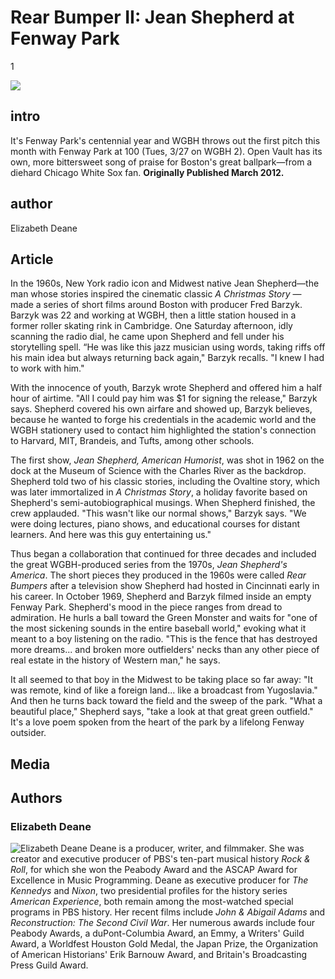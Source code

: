 # Rear Bumper II: Jean Shepherd at Fenway Park

1

![](https://s3.amazonaws.com/openvault.wgbh.org/scholar_exhibits/fenway_park/fenway_park_554x340-q-50.jpg)

## intro

It's Fenway Park's centennial year and WGBH throws out the first pitch this month with Fenway Park at 100 (Tues, 3/27 on WGBH 2). Open Vault has its own, more bittersweet song of praise for Boston's great ballpark—from a diehard Chicago White Sox fan. **Originally Published March 2012.**

## author

Elizabeth Deane

## Article

In the 1960s, New York radio icon and Midwest native Jean Shepherd—the man whose stories inspired the cinematic classic *A Christmas Story* — made a series of short films around Boston with producer Fred Barzyk. Barzyk was 22 and working at WGBH, then a little station housed in a former roller skating rink in Cambridge. One Saturday afternoon, idly scanning the radio dial, he came upon Shepherd and fell under his storytelling spell. “He was like this jazz musician using words, taking riffs off his main idea but always returning back again," Barzyk recalls. "I knew I had to work with him."

With the innocence of youth, Barzyk wrote Shepherd and offered him a half hour of airtime. "All I could pay him was $1 for signing the release," Barzyk says. Shepherd covered his own airfare and showed up, Barzyk believes, because he wanted to forge his credentials in the academic world and the WGBH stationery used to contact him highlighted the station's connection to Harvard, MIT, Brandeis, and Tufts, among other schools.

The first show, *Jean Shepherd, American Humorist*, was shot in 1962 on the dock at the Museum of Science with the Charles River as the backdrop. Shepherd told two of his classic stories, including the Ovaltine story, which was later immortalized in *A Christmas Story*, a holiday favorite based on Shepherd's semi-autobiographical musings. When Shepherd finished, the crew applauded. "This wasn't like our normal shows," Barzyk says. "We were doing lectures, piano shows, and educational courses for distant learners. And here was this guy entertaining us."

Thus began a collaboration that continued for three decades and included the great WGBH-produced series from the 1970s, *Jean Shepherd's America*. The short pieces they produced in the 1960s were called *Rear Bumpers* after a television show Shepherd had hosted in Cincinnati early in his career. In October 1969, Shepherd and Barzyk filmed inside an empty Fenway Park. Shepherd's mood in the piece ranges from dread to admiration. He hurls a ball toward the Green Monster and waits for "one of the most sickening sounds in the entire baseball world," evoking what it meant to a boy listening on the radio. "This is the fence that has destroyed more dreams... and broken more outfielders' necks than any other piece of real estate in the history of Western man," he says.

It all seemed to that boy in the Midwest to be taking place so far away: "It was remote, kind of like a foreign land... like a broadcast from Yugoslavia." And then he turns back toward the field and the sweep of the park. "What a beautiful place," Shepherd says, "take a look at that great green outfield." It's a love poem spoken from the heart of the park by a lifelong Fenway outsider.

## Media

[](http://localhost:3000/catalog?f[scholar_exhibits][]=fenway_park)

## Authors

### Elizabeth Deane

![Elizabeth Deane](https://s3.amazonaws.com/openvault.wgbh.org/scholar_exhibits/headshots/deane_headshot.png)
Deane is a producer, writer, and filmmaker. She was creator and executive producer of PBS's ten-part musical history *Rock & Roll*, for which she won the Peabody Award and the ASCAP Award for Excellence in Music Programming. Deane as executive producer for *The Kennedys* and *Nixon*, two presidential profiles for the history series *American Experience*, both remain among the most-watched special programs in PBS history. Her recent films include *John & Abigail Adams* and *Reconstruction: The Second Civil War*. Her numerous awards include four Peabody Awards, a duPont-Columbia Award, an Emmy, a Writers' Guild Award, a Worldfest Houston Gold Medal, the Japan Prize, the Organization of American Historians' Erik Barnouw Award, and Britain's Broadcasting Press Guild Award.
